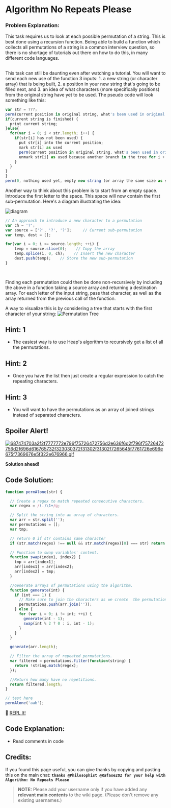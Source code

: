 # Algorithm No Repeats Please

### Problem Explanation:

This task requires us to look at each possible permutation of a string. This is best done using a recursion function. Being able to build a function which collects all permutations of a string is a common interview question, so there is no shortage of tutorials out there on how to do this, in many different code languages.

##  

This task can still be daunting even after watching a tutorial. You will want to send each new use of the function 3 inputs: 1\. a new string (or character array) that is being built, 2\. a position in your new string that's going to be filled next, and 3\. an idea of what characters (more specifically positions) from the original string have yet to be used. The pseudo code will look something like this:

  ```javascript
  var str = ???;
  perm(current position in original string, what's been used in original string, current string build thus far){
  if(current string is finished) {
    print current string;
  }else{
    for(var i = 0; i < str.length; i++) {
      if(str[i] has not been used) {
        put str[i] into the current position;
        mark str[i] as used
        perm(current position in original string, what's been used in original string, current string build thus far)
        unmark str[i] as used because another branch in the tree for i + 1 will still likely use it;
      }
    }
  }
  }
  perm(0, nothing used yet, empty new string (or array the same size as str);
  ```

Another way to think about this problem is to start from an empty space. Introduce the first letter to the space. This space will now contain the first sub-permutation. Here's a diagram illustrating the idea:

![diagram](http://i.imgur.com/zFm5gRx.png)

```javascript
// An approach to introduce a new character to a permutation
var ch = '?';
var source = ['?', '?', '?'];     // Current sub-permutation
var temp, dest = [];

for(var i = 0; i <= source.length; ++i) {
    temp = source.slice(0);    // Copy the array
    temp.splice(i, 0, ch);    // Insert the new character
    dest.push(temp);    // Store the new sub-permutation    
}


```

Finding each permutation could then be done non-recursively by including the above in a function taking a source array and returning a destination array. For each letter of the input string, pass that character, as well as the array returned from the previous call of the function.

A way to visualize this is by considering a tree that starts with the first character of your string: ![Permutation Tree](http://i.imgur.com/t8zNarc.png)

## Hint: 1

- The easiest way is to use Heap's algorithm to recursively get a list of all the permutations.

## Hint: 2

- Once you have the list then just create a regular expression to catch the repeating characters.

## Hint: 3

- You will want to have the permutations as an array of joined strings instead of separated characters.

## Spoiler Alert!

[![687474703a2f2f7777772e796f75726472756d2e636f6d2f796f75726472756d2f696d616765732f323030372f31302f31302f7265645f7761726e696e675f7369676e5f322e676966.gif](https://files.gitter.im/FreeCodeCamp/Wiki/nlOm/thumb/687474703a2f2f7777772e796f75726472756d2e636f6d2f796f75726472756d2f696d616765732f323030372f31302f31302f7265645f7761726e696e675f7369676e5f322e676966.gif)](https://files.gitter.im/FreeCodeCamp/Wiki/nlOm/687474703a2f2f7777772e796f75726472756d2e636f6d2f796f75726472756d2f696d616765732f323030372f31302f31302f7265645f7761726e696e675f7369676e5f322e676966.gif)

**Solution ahead!**

## Code Solution:

```javascript
function permAlone(str) {

  // Create a regex to match repeated consecutive characters.
  var regex = /(.)\1+/g;

  // Split the string into an array of characters.
  var arr = str.split('');
  var permutations = [];
  var tmp;

  // return 0 if str contains same character
  if (str.match(regex) !== null && str.match(regex)[0] === str) return 0;

  // Function to swap variables' content.
  function swap(index1, index2) {
    tmp = arr[index1];
    arr[index1] = arr[index2];
    arr[index2] = tmp;
  }

  //Generate arrays of permutations using the algorithm.
  function generate(int) {
    if (int === 1) {
      // Make sure to join the characters as we create  the permutation arrays
      permutations.push(arr.join(''));
    } else {
      for (var i = 0; i != int; ++i) {
        generate(int - 1);
        swap(int % 2 ? 0 : i, int - 1);
      }
    }
  }

  generate(arr.length);

  // Filter the array of repeated permutations.
  var filtered = permutations.filter(function(string) {
    return !string.match(regex);
  });

  //Return how many have no repetitions.
  return filtered.length;
}

// test here
permAlone('aab');
```

:rocket: [REPL It!](https://repl.it/CLop/0)

## Code Explanation:

- Read comments in code

## Credits:

If you found this page useful, you can give thanks by copying and pasting this on the main chat: **`thanks @Philosophist @Rafase282 for your help with Algorithm: No Repeats Please`**

> **NOTE:** Please add your username only if you have added any **relevant main contents** to the wiki page. (Please don't remove any existing usernames.)
